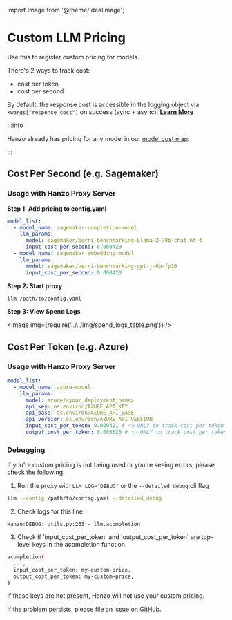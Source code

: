 import Image from '@theme/IdealImage';

# Custom LLM Pricing

Use this to register custom pricing for models. 

There's 2 ways to track cost: 
- cost per token
- cost per second

By default, the response cost is accessible in the logging object via `kwargs["response_cost"]` on success (sync + async). [**Learn More**](../observability/custom_callback.md)

:::info

Hanzo already has pricing for any model in our [model cost map](https://github.com/BerriAI/llm/blob/main/model_prices_and_context_window.json). 

:::

## Cost Per Second (e.g. Sagemaker)

### Usage with Hanzo Proxy Server

**Step 1: Add pricing to config.yaml**
```yaml
model_list:
  - model_name: sagemaker-completion-model
    llm_params:
      model: sagemaker/berri-benchmarking-Llama-2-70b-chat-hf-4
      input_cost_per_second: 0.000420
  - model_name: sagemaker-embedding-model
    llm_params:
      model: sagemaker/berri-benchmarking-gpt-j-6b-fp16
      input_cost_per_second: 0.000420 
```

**Step 2: Start proxy**

```bash
llm /path/to/config.yaml
```

**Step 3: View Spend Logs**

<Image img={require('../../img/spend_logs_table.png')} />

## Cost Per Token (e.g. Azure)

### Usage with Hanzo Proxy Server

```yaml
model_list:
  - model_name: azure-model
    llm_params:
      model: azure/<your_deployment_name>
      api_key: os.environ/AZURE_API_KEY
      api_base: os.environ/AZURE_API_BASE
      api_version: os.envrion/AZURE_API_VERSION
      input_cost_per_token: 0.000421 # 👈 ONLY to track cost per token
      output_cost_per_token: 0.000520 # 👈 ONLY to track cost per token
```

### Debugging 

If you're custom pricing is not being used or you're seeing errors, please check the following:

1. Run the proxy with `LLM_LOG="DEBUG"` or the `--detailed_debug` cli flag

```bash
llm --config /path/to/config.yaml --detailed_debug
```

2. Check logs for this line: 

```
Hanzo:DEBUG: utils.py:263 - llm.acompletion
```

3. Check if 'input_cost_per_token' and 'output_cost_per_token' are top-level keys in the acompletion function. 

```bash
acompletion(
  ...,
  input_cost_per_token: my-custom-price, 
  output_cost_per_token: my-custom-price,
)
```

If these keys are not present, Hanzo will not use your custom pricing. 

If the problem persists, please file an issue on [GitHub](https://github.com/BerriAI/llm/issues). 